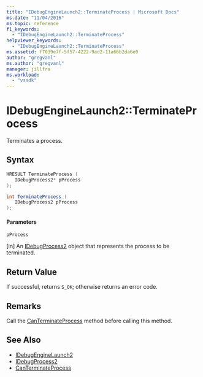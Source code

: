 ```yaml
---
title: "IDebugEngineLaunch2::TerminateProcess | Microsoft Docs"
ms.date: "11/04/2016"
ms.topic: reference
f1_keywords:
  - "IDebugEngineLaunch2::TerminateProcess"
helpviewer_keywords:
  - "IDebugEngineLaunch2::TerminateProcess"
ms.assetid: f7039e7f-5f57-4222-9ad2-11a66b2da6e0
author: "gregvanl"
ms.author: "gregvanl"
manager: jillfra
ms.workload:
  - "vssdk"
---
```

# IDebugEngineLaunch2::TerminateProcess
Terminates a process.

## Syntax

```cpp
HRESULT TerminateProcess ( 
   IDebugProcess2* pProcess
);
```

```csharp
int TerminateProcess ( 
   IDebugProcess2 pProcess
);
```

#### Parameters
 `pProcess`

 [in] An [IDebugProcess2](../../../extensibility/debugger/reference/idebugprocess2.md) object that represents the process to be terminated.

## Return Value
 If successful, returns `S_OK`; otherwise returns an error code.

## Remarks
 Call the [CanTerminateProcess](../../../extensibility/debugger/reference/idebugenginelaunch2-canterminateprocess.md) method before calling this method.

## See Also
- [IDebugEngineLaunch2](../../../extensibility/debugger/reference/idebugenginelaunch2.md)
- [IDebugProcess2](../../../extensibility/debugger/reference/idebugprocess2.md)
- [CanTerminateProcess](../../../extensibility/debugger/reference/idebugenginelaunch2-canterminateprocess.md)